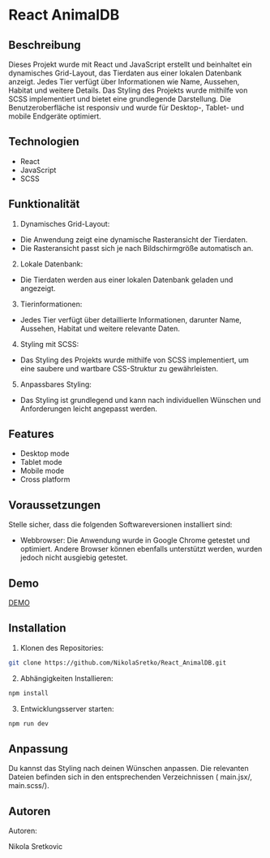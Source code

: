 
# React AnimalDB

## Beschreibung
Dieses Projekt wurde mit React und JavaScript erstellt und beinhaltet ein dynamisches Grid-Layout, das Tierdaten aus einer lokalen Datenbank anzeigt. Jedes Tier verfügt über Informationen wie Name, Aussehen, Habitat und weitere Details. Das Styling des Projekts wurde mithilfe von SCSS implementiert und bietet eine grundlegende Darstellung. Die Benutzeroberfläche ist responsiv und wurde für Desktop-, Tablet- und mobile Endgeräte optimiert.


## Technologien

- React
- JavaScript
- SCSS
## Funktionalität

1. Dynamisches Grid-Layout:
- Die Anwendung zeigt eine dynamische Rasteransicht der Tierdaten.
- Die Rasteransicht passt sich je nach Bildschirmgröße automatisch an.
2. Lokale Datenbank:
- Die Tierdaten werden aus einer lokalen Datenbank geladen und angezeigt.
3. Tierinformationen:
- Jedes Tier verfügt über detaillierte Informationen, darunter Name, Aussehen, Habitat und weitere relevante Daten.
4. Styling mit SCSS:
- Das Styling des Projekts wurde mithilfe von SCSS implementiert, um eine saubere und wartbare CSS-Struktur zu gewährleisten.
5. Anpassbares Styling:
- Das Styling ist grundlegend und kann nach individuellen Wünschen und Anforderungen leicht angepasst werden.

## Features

- Desktop mode
- Tablet mode
- Mobile mode
- Cross platform


## Voraussetzungen

Stelle sicher, dass die folgenden Softwareversionen installiert sind:

- Webbrowser: Die Anwendung wurde in Google Chrome getestet und optimiert. Andere Browser können ebenfalls unterstützt werden, wurden jedoch nicht ausgiebig getestet.
## Demo

[DEMO](https://monumental-piroshki-7c3fc4.netlify.app)

## Installation

1. Klonen des Repositories:

```bash
git clone https://github.com/NikolaSretko/React_AnimalDB.git

```
2. Abhängigkeiten Installieren:

```bash
npm install

```
3. Entwicklungsserver starten:

```bash
npm run dev

```
## Anpassung

Du kannst das Styling nach deinen Wünschen anpassen. Die relevanten Dateien befinden sich in den entsprechenden Verzeichnissen ( main.jsx/, main.scss/).
## Autoren

Autoren:

Nikola Sretkovic